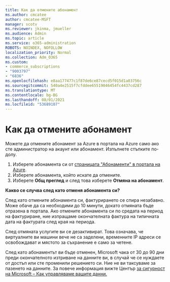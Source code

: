 ```yaml
---
title: Как да отмените абонамент
ms.author: cmcatee
author: cmcatee-MSFT
manager: scotv
ms.reviewer: jkinma, jmueller
ms.audience: Admin
ms.topic: article
ms.service: o365-administration
ROBOTS: NOINDEX, NOFOLLOW
localization_priority: Normal
ms.collection: Adm_O365
ms.custom:
- commerce_subscriptions
- "9003797"
- "6836"
ms.openlocfilehash: e8aa177477c1f87de6ce87cecd5f015d1a03756c
ms.sourcegitcommit: 540a4e2515f7cfddee65519046454fc4437cd287
ms.translationtype: MT
ms.contentlocale: bg-BG
ms.lasthandoff: 08/01/2021
ms.locfileid: "53689107"
---
```

# <a name="how-to-cancel-a-subscription"></a>Как да отмените абонамент

Можете да отмените абонамент за Azure в портала на Azure само ако сте администратор на акаунт или абонамент. Изпълнете стъпките по-долу.

1. Изберете абонамента си от [страницата "Абонаменти" в портала на Azure](https://ms.portal.azure.com/#blade/Microsoft_Azure_Billing/SubscriptionsBlade).
2. Изберете абонамента, който искате да отмените.
3. Изберете **Общ преглед** и след това изберете **Отмяна на абонамент**.

**Какво се случва след като отменя абонамента си?**

След като отмените абонамента си, фактурирането се спира незабавно. Може обаче да са необходими до 10 минути, докато отмяната бъде отразена в портала. Ако отмените абонамента си по средата на период на фактуриране, ние изпращаме окончателната фактура на типичната дата на фактурата след края на периода.

След отмяната услугите ви се дезактивират. Това означава, че виртуалните ви машини вече не са заделени, временните IP адреси се освобождават и мястото за съхранение е само за четене.

След като абонаментът ви бъде отменен, Microsoft чака от 30 до 90 дни преди окончателното изтриване на данните ви, в случай че се нуждаете от достъп или сте променили решението си. Ние не ви таксуваме за пазенето на данните. За повече информация вижте Център [за сигурност на Microsoft – Как управляваме вашите данни.](https://www.microsoft.com/trust-center/privacy/data-management#leave)

